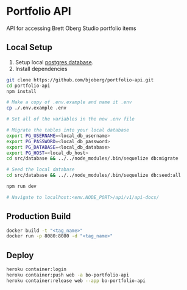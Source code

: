 # Portfolio API

API for accessing Brett Oberg Studio portfolio items

## Local Setup

1. Setup local [postgres database](https://hub.docker.com/_/postgres).
2. Install dependencies
```bash
git clone https://github.com/bjoberg/portfolio-api.git
cd portfolio-api
npm install

# Make a copy of .env.example and name it .env
cp ./.env.example .env

# Set all of the variables in the new .env file

# Migrate the tables into your local database
export PG_USERNAME=<local_db_username>
export PG_PASSWORD=<local_db_password>
export PG_DATABASE=<local_db_database>
export PG_HOST=<local_db_host>
cd src/database && ../../node_modules/.bin/sequelize db:migrate

# Seed the local database
cd src/database && ../../node_modules/.bin/sequelize db:seed:all

npm run dev

# Navigate to localhost:<env.NODE_PORT>/api/v1/api-docs/
```

## Production Build

```bash
docker build -t "<tag_name>"
docker run -p 8080:8080 -d "<tag_name>"
```

## Deploy

```bash
heroku container:login
heroku container:push web -a bo-portfolio-api
heroku container:release web --app bo-portfolio-api
```